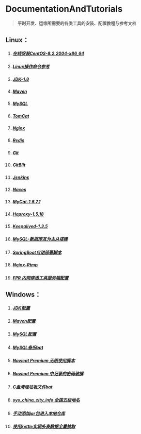 # DocumentationAndTutorials #

> #### 平时开发、运维所需要的各类工具的安装、配置教程与参考文档 ####

## Linux： ##

1. ##### [在线安装CentOS-8.2.2004-x86_64](Linux/在线安装CentOS-8.2.2004-x86_64.md) #####
2. ##### [Linux操作命令参考](Linux/Linux操作命令参考.md) #####
3. ##### [JDK-1.8](Linux/JDK-1.8.md) #####
4. ##### [Maven](Linux/Maven.md) #####
5. ##### [MySQL](Linux/MySQL.md) #####
6. ##### [TomCat](Linux/TomCat.md)  #####
7. ##### [Nginx](Linux/Nginx.md) #####
8. ##### [Redis](Linux/Redis.md) #####
9. ##### [Git](Linux/Git.md) #####
10. ##### [GitBlit](Linux/GitBlit.md) #####
11. ##### [Jenkins](Linux/Jenkins.md) #####
12. ##### [Nacos](Linux/Nacos.md) #####
13. ##### [MyCat-1.6.7.1](Linux/MyCat-1.6.7.1.md) #####
14. ##### [Haproxy-1.5.18](Linux/Haproxy-1.5.18.md) #####
15. ##### [Keepalived-1.3.5](Linux/Keepalived-1.3.5.md) #####
16. ##### [MySQL-数据库互为主从搭建](Linux/MySQL-Master-Slave.md) #####
17. ##### [SpringBoot自动部署脚本](Linux/SpringBoot自动部署脚本.md) #####
18. ##### [Nginx-Rtmp](Linux/Nginx-Rtmp.md) #####
19. ##### [FPR 内网穿透工具服务端配置](Linux/FPR.md) #####

## Windows： ##

1. ##### [JDK配置](Windows/JDK.md) #####
2. ##### [Maven配置](Windows/Maven.md) #####
3. ##### [MySQL配置](Windows/MySQL.md) #####
4. ##### [MySQL备份bat](Windows/MySQL备份bat.md)  #####
5. ##### [Navicat Premium 无限使用脚本](Windows/NavicatPremium无限试用脚本.md)  #####
6. ##### [Navicat Premium 中记录的密码破解](Windows/NavicatPremium中记录的密码破解.md)  #####
7. ##### [C盘清理垃圾文件bat](Windows/C盘清理垃圾文件bat.md)  #####
8. ##### [sys_china_city_info 全国五级地名](Windows/sys_china_city_info.sql) #####
9. ##### [手动添加jar包进入本地仓库](Windows/手动添加jar包进入本地仓库.md) #####
10. ##### [使用kettle实现多表数据全量抽取](Windows/使用kettle实现多表数据全量抽取/readMe.md) #####
